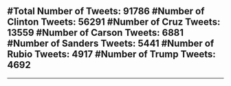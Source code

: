 #Total Number of Tweets: 91786 
#Number of Clinton Tweets: 56291
#Number of Cruz Tweets: 13559
#Number of Carson Tweets: 6881
#Number of Sanders Tweets: 5441
#Number of Rubio Tweets: 4917
#Number of Trump Tweets: 4692
---
---
